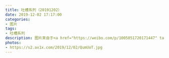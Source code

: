 ```yaml
---
title: 吐槽系列（20191202）
date: 2019-12-02 17:17:00
categories:
- 图片
tags:
- 吐槽系列
description: 图片来自于<a href="https://weibo.com/p/1005051720171447" target="_blank">quanmmmmm</a><br/> “王总你这比喻也太吓人了……”
photos: 
- https://s2.ax1x.com/2019/12/02/QumUoT.jpg
---
```

